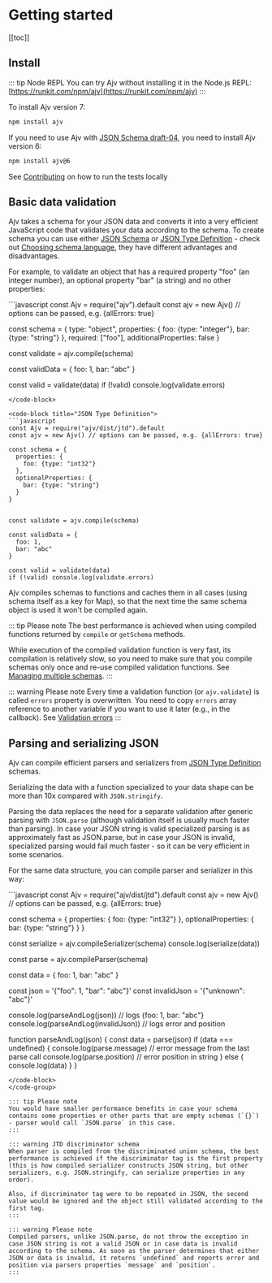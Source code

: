 # Getting started

[[toc]]

## Install

::: tip Node REPL
You can try Ajv without installing it in the Node.js REPL: [https://runkit.com/npm/ajv](https://runkit.com/npm/ajv)
:::

To install Ajv version 7:

```bash
npm install ajv
```

If you need to use Ajv with [JSON Schema draft-04](./schema-language#draft-04), you need to install Ajv version 6:

```bash
npm install ajv@6
```

See [Contributing](../CONTRIBUTING.md) on how to run the tests locally

## Basic data validation

Ajv takes a schema for your JSON data and converts it into a very efficient JavaScript code
that validates your data according to the schema. To create schema you can use either
[JSON Schema](../json-schema) or [JSON Type Definition](../json-type-definition) - check out [Choosing schema language](./schema-language), they have
different advantages and disadvantages.

For example, to validate an object that has a required property "foo" (an integer number), an optional property "bar" (a string) and no other properties:

<code-group>
<code-block title="JSON Schema">
```javascript
const Ajv = require("ajv").default
const ajv = new Ajv() // options can be passed, e.g. {allErrors: true}

const schema = {
  type: "object",
  properties: {
    foo: {type: "integer"},
    bar: {type: "string"}
  },
  required: ["foo"],
  additionalProperties: false
}

const validate = ajv.compile(schema)

const validData = {
  foo: 1,
  bar: "abc"
}

const valid = validate(data)
if (!valid) console.log(validate.errors)
```
</code-block>

<code-block title="JSON Type Definition">
```javascript
const Ajv = require("ajv/dist/jtd").default
const ajv = new Ajv() // options can be passed, e.g. {allErrors: true}

const schema = {
  properties: {
    foo: {type: "int32"}
  },
  optionalProperties: {
    bar: {type: "string"}
  }
}


const validate = ajv.compile(schema)

const validData = {
  foo: 1,
  bar: "abc"
}

const valid = validate(data)
if (!valid) console.log(validate.errors)
```
</code-block>
</code-group>

Ajv compiles schemas to functions and caches them in all cases (using schema itself as a key for Map), so that the next time the same schema object is used it won't be compiled again.

::: tip Please note
The best performance is achieved when using compiled functions returned by `compile` or `getSchema` methods.

While execution of the compiled validation function is very fast, its compilation is
relatively slow, so you need to make sure that you compile schemas only once and
re-use compiled validation functions. See [Managing multiple schemas](./managing-schemas).
:::

::: warning Please note
Every time a validation function (or `ajv.validate`) is called `errors` property is overwritten. You need to copy `errors` array reference to another variable if you want to use it later (e.g., in the callback). See [Validation errors](../api.md#validation-errors)
:::

## Parsing and serializing JSON <Badge text="New" />

Ajv can compile efficient parsers and serializers from [JSON Type Definition](../json-type-definition) schemas.

Serializing the data with a function specialized to your data shape can be more than 10x compared with `JSON.stringify`.

Parsing the data replaces the need for a separate validation after generic parsing with `JSON.parse` (although validation itself is usually much faster than parsing). In case your JSON string is valid specialized parsing is as approximately fast as JSON.parse, but in case your JSON is invalid, specialized parsing would fail much faster - so it can be very efficient in some scenarios.

For the same data structure, you can compile parser and serializer in this way:

<code-group>
<code-block title="JSON Type Definition">
```javascript
const Ajv = require("ajv/dist/jtd").default
const ajv = new Ajv() // options can be passed, e.g. {allErrors: true}

const schema = {
  properties: {
    foo: {type: "int32"}
  },
  optionalProperties: {
    bar: {type: "string"}
  }
}

const serialize = ajv.compileSerializer(schema)
console.log(serialize(data))

const parse = ajv.compileParser(schema)

const data = {
  foo: 1,
  bar: "abc"
}

const json = '{"foo": 1, "bar": "abc"}'
const invalidJson = '{"unknown": "abc"}'

console.log(parseAndLog(json)) // logs {foo: 1, bar: "abc"}
console.log(parseAndLog(invalidJson)) // logs error and position

function parseAndLog(json) {
  const data = parse(json)
  if (data === undefined) {
    console.log(parse.message) // error message from the last parse call
    console.log(parse.position) // error position in string
  } else {
    console.log(data)
  }
}
```
</code-block>
</code-group>

::: tip Please note
You would have smaller performance benefits in case your schema contains some properties or other parts that are empty schemas (`{}`) - parser would call `JSON.parse` in this case.
:::

::: warning JTD discriminator schema
When parser is compiled from the discriminated union schema, the best performance is achieved if the discriminator tag is the first property (this is how compiled serializer constructs JSON string, but other serializers, e.g. JSON.stringify, can serialize properties in any order).

Also, if discriminator tag were to be repeated in JSON, the second value would be ignored and the object still validated according to the first tag.
:::

::: warning Please note
Compiled parsers, unlike JSON.parse, do not throw the exception in case JSON string is not a valid JSON or in case data is invalid according to the schema. As soon as the parser determines that either JSON or data is invalid, it returns `undefined` and reports error and position via parsers properties `message` and `position`.
:::
